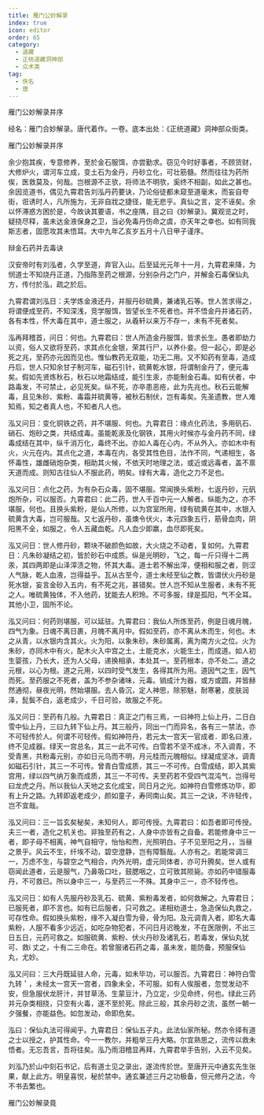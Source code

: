 ```yaml
---
title: 雁门公妙解录
index: true
icon: editor
order: 65
category:
  - 道藏
  - 正统道藏洞神部
  - 众术类
tag:
  - 佚名
  - 唐
---
```


雁门公妙解录并序  

经名：雁门合妙解录。唐代着作。一卷。底本出处：《正统道藏》洞神部众街类。  

雁门公妙解录并序  

余少抱其疾，专意修养，至於金石服饵，亦尝勤求。窃见今时好事者，不顾货财，大修炉火，谓河车立成，变土石为金丹，丹砂立化，可壮筋髓。然而往往为药所俟，医救莫及，何哉。岂根源不正欤，将师法不明欤，奚终不相副，如此之甚也。余因览道书，偶见九霄君告刘泓丹药要诀，乃论俗徒都未窥至道毫末，而妄自夸街，诳诱时人，凡所施为，无非自戕之捷径，能无悲乎。真仙之言，定不诬矣。余以怀滞惑方困於是，今故诀其要语，书之座隅，目之曰《妙解录》。冀观览之时，疑挠尽释，虽未达金液保身之卫，当必免毒丹伤命之虞，亦天年之幸也。如有同我斯志者，固愿攻其未悟耳。大中九年乙亥岁五月十八日甲子谨序。  

辩金石药并去毒诀  

汉安帝时有刘泓者，久学至道，弃官入山。后至延光元年十一月，九霄君来降，为悯道士不知烧丹正道，乃指陈至药之根源，分别杂丹之门户，并解金石毒保仙丸方，传付於泓，疏之於后。  

九霄君谓刘泓日：夫学炼金液还丹，并服丹砂硫黄，兼诸乳石等。世人苦求得之，将谓便成至药，不知深浅，竞学服饵，皆望长生不死者也。并不悟金丹并诸石药，各有本性，怀大毒在其中，道士服之，从羲轩以来万不存一，未有不死者矣。  

泓再拜稽首，问日：何也。九霄君曰：世人所造金丹服饵，皆求长生。愚者即劫力以资，俗人又欲将至药，求其点化金银，荣其行尸，以养仆妾。但一起心，即是必死之兆，至药亦元因而见也。惟仙教药无双能，功无二用。又不知药有至毒，造成丹后，世人只知余甘子制河车，磁石引针，硫黄乾水银，将谓制金丹了，便元毒矣。假如先贤炼秋石，秋石以地霜结成，能引生汞，亦能制金石毒。如有伏者，中路毒发，不可禁止，必见死矣。纵不死，亦卒患恶疮，此为先兆也。秋石云能解毒，且见朱砂、紫粉、毒霜并硫黄等，被秋石制伏，岂有毒矣。先圣遗教，世人难知焉，知之者真人也，不知者凡人也。  

泓又问日：变化铜铁之药，并不堪服、何也。九霄君日：缘点化药法，多用矾石、硝石、炮砂之类，共结成毒。虽能乾汞及化钢铁，其用火时候亦与金丹药不同，绿毒成结在其中，纵千消万化，毒终不出。亦如人毒在心内，不从外入。亦如木中有火，火元在内。其点化之道，本毒在内，各受其性色目，法作不同，气递相生，各怀毒性，雄雌硝炮杂类，相助其火候，不依天时地理之法，或近或远毒者，盖不禀天道而成。则知古往仙人不服此药，明矣。绿有大毒，造化之力不足也。  

泓又问日：点化之药，为有杂石众毒，固不堪服。常闻换头紫粉，七返丹砂，元矾炮所杂，可以服否。九霄君曰：此二药，世人千百中元一人解者。纵能为之，亦不堪服，何也。且换头紫粉，是仙人所修，以为宫室所用，绿有硫黄在其中，水银入硫黄含大毒，岂可服哉。又七返丹砂，虽燠令伏火，本元四象五行，筋骨血肉，阴阳黑不全，如服之，令人五藏血乾。凡人血少即羸，血尽即死矣。  

泓又问日：世人修丹砂，颗块不破颜色如故，大火烧之不动者，复如何。九霄君日：凡朱砂凝结之初，皆於砂石中成质。纵是光明砂，飞之，每一斤只得十二两汞，其四两即是山泽滓渍之物，怀其大毒。道士若不解出滓，便相和服之者，则涩人气脉，乾人血液，岂得益乎。瓦从古至今，道士未经至仙之教，皆谓伏火丹砂是死水银，妄言金砂入五内，有不死之兆，甚错矣。世人岂不知从生服者，未有不死之人。唯硫黄独体，不入他药，犹能去人积玲。不可多服，绿是孤阳，气不全耳。其他小卫，固所不论。  

泓又问曰：何药则堪服，可以延驻。九霄君曰：我仙人所炼至药，例是日魂月魄，四气为象。日魂不离日裹，月魄不离月中。假如至药，亦不离从木而生，何也。木之从青，以水银内含其火。火为阳，以象朱砂。朱砂属离，离为南方火之位。火为朱砂，亦同木中有火，配木火入中宫之土，土能克水，火能生土，而成道。如人初生婴孩，乃长大，还为人父母，递换相承，本处其一。至药根本，亦不处二。道之元根，以心为根。道之元用，以四时受气发生，各得其所为用。道因气之生，因气而死。至药服之不死者，盖为不参杂诸味，元毒。销成汁为器，或方或圆，并皆赫然通彻，昼夜光明，然始堪服。去人昏沉，定人神思，除邪魅，耐寒暑，皮肤润泽，髭鬓不白，返老成少，千日可验，故服之不死。  

泓又问日：至药有几般。九霄君日：真正之门有三焉，一曰神符上仙上丹，二日白雪中仙上丹，三曰九转下仙上丹。其三般丹，同出一门而异名，各有三一禁法，亦不可轻传於人。何谓不可轻传。假如神符丹，若元太一宫天一官成者．即名曰液，终不见成器。绿天一宫总名，其三一此不可传。白雪若不坚不成冰，不入调青，不受青黑，共粉毒元别，亦如日元乌而不明，月元桂而元魄相似。绿凝成坚冰，调青如磁石引针，其三一不可传。曾青白雪成质，其三一不可传。白雪成结，即入其紫宫用，绿以四气纳万象而成质，其三一不可传。夫至药若不受四气混沌气，岂得号曰龙虎之丹。所以我仙人天地之玄化成宝，同日月之光。如神符白雪修炼功毕，即有上升之路。九转即返老成少，颜如童子，寿同南山矣。其三一之诀，不许轻传，岂不宜哉。  

泓又问曰：三一旨玄矣秘矣，未知何人，即可传授。九霄君曰：如吾者即可传授。夫三一者，造化之机关也。非独至药有之，人身中亦皆有之自备。若能修身中三一者，即子母不相离，神气自相守，怡怡和煦，光照明白。子不见至阳之月，，当昼之景乎。风云不生，纤埃不动，碧空澄静，岂有障翳哉。人亦有之。若能常调三一，万虑不生，与碧空之气相合，内外光明，虚元同体者，亦可升腾矣。世人或有窃闻此道者，云是服气，乃鼻吸口吐，鼓腮咽之，立可致其陨毙。亦如药中错服毒丹，不可救已。所以身中三一，与至药三一不殊。其身中三一，亦不轻传也。  

泓又问日：如有人先服丹砂及乳石、硫黄、紫粉毒发者，如何救解之。九霄君日；已服死者，即不言也。如有已后服者，只可救之。递相劝道士，急造保仙丸救之，可存性命。假如换头紫粉，缘不入凝白雪为骨，骨为阳。及元调青入者，即名大毒紫粉，人服不看多少远近，如吃杂物犯者，不问日月迟晚发，不在医限例，不出三日五日，元药可救之。如服硫黄、紫粉、伏火丹砂及诸乳石，若毒发，保仙丸犹可、救i 丈之，十有二三命在。若曾服诸石药之毒，虽未发，能防备，预服保仙丸，尤妙。  

泓又问曰：三大丹既延驻人命，元毒，如未毕功，可以服否。九霄君日：神符白雪九转＇，未经太一宫天一宫者，四象未全，不可服。如有人俟服者，忽觉发动不安，但急服伏龙肝汁，并甘草汤、生蒙豆汁，乃立定，少见命终，何也。绿此三药并元杂类相挠，只空有火毒，遂不至於死。除此三般，其余丹砂之流，虽然一朝一夕强餐，亦能益色。如忽发动，命即危矣。  

泓曰：保仙丸法可得闻乎。九霄君日：保仙五子丸，此法仙家所秘。然亦令择有道之士以授之，护其性命。今一一教尔，并粗举三丹大略。尔宜熟思之，流传以救未悟者。无忘吾言，吾将往矣。泓乃雨泪稽显再拜，九霄君举手告别，入云不见矣。  

刘泓乃於山中刻石书记，后有道士见之录出，遂流传於世。至唐开元中通玄先生张果，献上此方。明皇喜悦，秘於禁中。通玄兼述三丹之功极备，但元修丹之法，今不书去繁也。  

雁门公妙解录竟  
